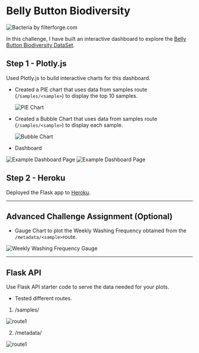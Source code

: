 # Belly Button Biodiversity

![Bacteria by filterforge.com](Images/bacteria_by_filterforgedotcom.jpg)

In this challenge, I have built an interactive dashboard to explore the [Belly Button Biodiversity DataSet](http://robdunnlab.com/projects/belly-button-biodiversity/).

## Step 1 - Plotly.js

Used Plotly.js to build interactive charts for this dashboard.

* Created a PIE chart that uses data from samples route (`/samples/<sample>`) to display the top 10 samples.

  ![PIE Chart](Images/pie-chart.png)

* Created a Bubble Chart that uses data from samples route (`/samples/<sample>`) to display each sample.

  ![Bubble Chart](Images/bubble_chart.png)

* Dashboard

![Example Dashboard Page](Images/dashboard_part1.png)
![Example Dashboard Page](Images/dashboard_part2.png)

## Step 2 - Heroku

Deployed the  Flask app to [Heroku](https://belly-button-dash-app.herokuapp.com/).

- - -

## Advanced Challenge Assignment (Optional)

* Gauge Chart to plot the Weekly Washing Frequency obtained from the `/metadata/<sample>`route.

![Weekly Washing Frequency Gauge](Images/gauge.png)

- - -

## Flask API

Use Flask API starter code to serve the data needed for your plots.

* Tested different routes.

1. /samples/<sample>

![route1](Images/route1-2.png)

2. /metadata/<sample>

![route1](Images/route2-2.png)


